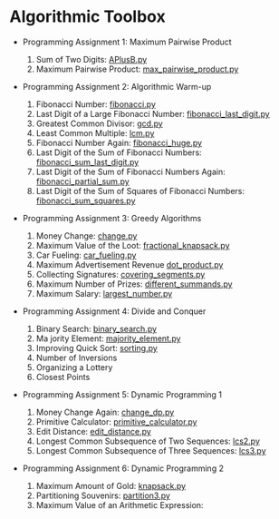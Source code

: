 # Algorithmic Toolbox

- Programming Assignment 1: Maximum Pairwise Product

  1. Sum of Two Digits: [APlusB.py](https://github.com/SYAN83/DataStructuresandAlgorithmsSpecialization/blob/master/AlgorithmicToolbox/week1_programming_challenges/1_sum_of_two_digits/APlusB.py)
  2. Maximum Pairwise Product: [max_pairwise_product.py](https://github.com/SYAN83/DataStructuresandAlgorithmsSpecialization/blob/master/AlgorithmicToolbox/week1_programming_challenges/2_maximum_pairwise_product/max_pairwise_product.py)

- Programming Assignment 2: Algorithmic Warm-up

  1. Fibonacci Number: [fibonacci.py](https://github.com/SYAN83/DataStructuresandAlgorithmsSpecialization/blob/master/AlgorithmicToolbox/week2_algorithmic_warmup/1_fibonacci_number/fibonacci.py)
  2. Last Digit of a Large Fibonacci Number: [fibonacci_last_digit.py](https://github.com/SYAN83/DataStructuresandAlgorithmsSpecialization/blob/master/AlgorithmicToolbox/week2_algorithmic_warmup/2_last_digit_of_fibonacci_number/fibonacci_last_digit.py)
  3. Greatest Common Divisor: [gcd.py](https://github.com/SYAN83/DataStructuresandAlgorithmsSpecialization/blob/master/AlgorithmicToolbox/week2_algorithmic_warmup/3_greatest_common_divisor/gcd.py)
  4. Least Common Multiple: [lcm.py](https://github.com/SYAN83/DataStructuresandAlgorithmsSpecialization/blob/master/AlgorithmicToolbox/week2_algorithmic_warmup/4_least_common_multiple/lcm.py)
  5. Fibonacci Number Again: [fibonacci_huge.py](https://github.com/SYAN83/DataStructuresandAlgorithmsSpecialization/blob/master/AlgorithmicToolbox/week2_algorithmic_warmup/5_fibonacci_number_again/fibonacci_huge.py)
  6. Last Digit of the Sum of Fibonacci Numbers: [fibonacci_sum_last_digit.py](https://github.com/SYAN83/DataStructuresandAlgorithmsSpecialization/blob/master/AlgorithmicToolbox/week2_algorithmic_warmup/6_last_digit_of_the_sum_of_fibonacci_numbers/fibonacci_sum_last_digit.py)
  7. Last Digit of the Sum of Fibonacci Numbers Again: [fibonacci_partial_sum.py](https://github.com/SYAN83/DataStructuresandAlgorithmsSpecialization/blob/master/AlgorithmicToolbox/week2_algorithmic_warmup/7_last_digit_of_the_sum_of_fibonacci_numbers_again/fibonacci_partial_sum.py)
  8. Last Digit of the Sum of Squares of Fibonacci Numbers: [fibonacci_sum_squares.py](https://github.com/SYAN83/DataStructuresandAlgorithmsSpecialization/blob/master/AlgorithmicToolbox/week2_algorithmic_warmup/8_last_digit_of_the_sum_of_squares_of_fibonacci_numbers/fibonacci_sum_squares.py)

- Programming Assignment 3: Greedy Algorithms

  1. Money Change: [change.py](https://github.com/SYAN83/DataStructuresandAlgorithmsSpecialization/blob/master/AlgorithmicToolbox/week3_greedy_algorithms/1_money_change/change.py)
  2. Maximum Value of the Loot: [fractional_knapsack.py](https://github.com/SYAN83/DataStructuresandAlgorithmsSpecialization/blob/master/AlgorithmicToolbox/week3_greedy_algorithms/2_maximum_value_of_the_loot/fractional_knapsack.py)
  3. Car Fueling: [car_fueling.py](https://github.com/SYAN83/DataStructuresandAlgorithmsSpecialization/blob/master/AlgorithmicToolbox/week3_greedy_algorithms/3_car_fueling/car_fueling.py)
  4. Maximum Advertisement Revenue [dot_product.py](https://github.com/SYAN83/DataStructuresandAlgorithmsSpecialization/blob/master/AlgorithmicToolbox/week3_greedy_algorithms/4_maximum_advertisement_revenue/dot_product.py)
  5. Collecting Signatures: [covering_segments.py](https://github.com/SYAN83/DataStructuresandAlgorithmsSpecialization/blob/master/AlgorithmicToolbox/week3_greedy_algorithms/5_collecting_signatures/covering_segments.py)
  6. Maximum Number of Prizes: [different_summands.py](https://github.com/SYAN83/DataStructuresandAlgorithmsSpecialization/blob/master/AlgorithmicToolbox/week3_greedy_algorithms/6_maximum_number_of_prizes/different_summands.py)
  7. Maximum Salary: [largest_number.py](https://github.com/SYAN83/DataStructuresandAlgorithmsSpecialization/blob/master/AlgorithmicToolbox/week3_greedy_algorithms/7_maximum_salary/largest_number.py)

- Programming Assignment 4: Divide and Conquer

  1. Binary Search: [binary_search.py](https://github.com/SYAN83/DataStructuresandAlgorithmsSpecialization/blob/master/AlgorithmicToolbox/week4_divide_and_conquer/1_binary_search/binary_search.py)
  2. Ma jority Element: [majority_element.py](https://github.com/SYAN83/DataStructuresandAlgorithmsSpecialization/blob/master/AlgorithmicToolbox/week4_divide_and_conquer/2_majority_element/majority_element.py)
  3. Improving Quick Sort: [sorting.py](https://github.com/SYAN83/DataStructuresandAlgorithmsSpecialization/blob/master/AlgorithmicToolbox/week4_divide_and_conquer/3_improving_quicksort/sorting.py)
  4. Number of Inversions
  5. Organizing a Lottery
  6. Closest Points

- Programming Assignment 5: Dynamic Programming 1

  1. Money Change Again: [change_dp.py](https://github.com/SYAN83/DataStructuresandAlgorithmsSpecialization/blob/master/AlgorithmicToolbox/week5_dynamic_programming1/1_money_change_again/change_dp.py)
  2. Primitive Calculator: [primitive_calculator.py](https://github.com/SYAN83/DataStructuresandAlgorithmsSpecialization/blob/master/AlgorithmicToolbox/week5_dynamic_programming1/2_primitive_calculator/primitive_calculator.py)
  3. Edit Distance: [edit_distance.py](https://github.com/SYAN83/DataStructuresandAlgorithmsSpecialization/blob/master/AlgorithmicToolbox/week5_dynamic_programming1/3_edit_distance/edit_distance.py)
  4. Longest Common Subsequence of Two Sequences: [lcs2.py](https://github.com/SYAN83/DataStructuresandAlgorithmsSpecialization/blob/master/AlgorithmicToolbox/week5_dynamic_programming1/4_longest_common_subsequence_of_two_sequences/lcs2.py)
  5. Longest Common Subsequence of Three Sequences: [lcs3.py](https://github.com/SYAN83/DataStructuresandAlgorithmsSpecialization/blob/master/AlgorithmicToolbox/week5_dynamic_programming1/5_longest_common_subsequence_of_three_sequences/lcs3.py)

- Programming Assignment 6: Dynamic Programming 2

  1. Maximum Amount of Gold: [knapsack.py](https://github.com/SYAN83/DataStructuresandAlgorithmsSpecialization/blob/master/AlgorithmicToolbox/week6_dynamic_programming2/1_maximum_amount_of_gold/knapsack.py)
  2. Partitioning Souvenirs: [partition3.py](https://github.com/SYAN83/DataStructuresandAlgorithmsSpecialization/blob/master/AlgorithmicToolbox/week6_dynamic_programming2/2_partitioning_souvenirs/partition3.py)
  3. Maximum Value of an Arithmetic Expression:
